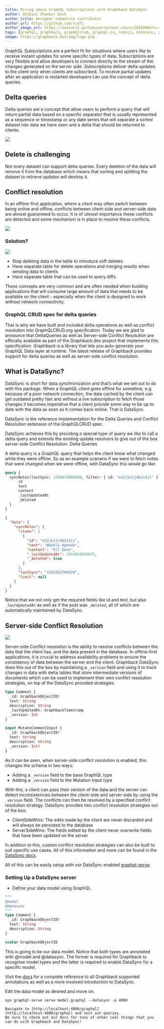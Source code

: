 ```yaml
---
title: Rising above GraphQL Subscriptions with Graphback DataSync
author: Shibani Shankar Dash
author_title: Aerogear community contributor
author_url: https://github.com/ssd71
author_image_url: https://avatars1.githubusercontent.com/u/20183094?s=460&u=dc7003f2886fbefe348ab88db9db6087fd23cb29&v=4
tags: [graphql, graphback, graphqlcrud, graphql-js, nodejs, datasync, graphql-subscriptions]
image: https://graphback.dev/img/logo.png
---
```


GraphQL Subscriptions are a perfect fit for situations where users like to receive instant updates for some specific types of data. Subscriptions are very flexible and allow developers to connect directly to the stream of the changes generated on the server side.
Subscriptions deliver delta updates to the client only when clients are subscribed. To receive partial updates after an application is restarted developers can use the concept of delta queries.
## Delta queries
Delta queries are a concept that allow users to perform a query that will return partial data based on a specific separator that is usually represented as a sequence or timestamp or any date series that will separate a sorted dataset into data we have seen and a delta that should be returned to clients.

![](../static/img/syncdiagram.png)

## Delete is challenging
Not every dataset can support delta queries. Every deletion of the data will remove it from the database which means that sorting and splitting the dataset to retrieve updates will destroy it.

## Conflict resolution
In an offline-first application, where a client may often switch between being online and offline, conflicts between client-side and server-side data are almost guaranteed to occur. It is of utmost importance these conflicts are detected and some mechanism is in place to resolve these conflicts.

![](/img/syncdiagram.png)

### Solution?

![](https://i.memeful.com/memes/R8nXE1b/Matrix-Morpheus.jpg)

- Stop deleting data in the table to introduce soft deletes 
- Have separate table for delete operations and merging results when sending data to clients
- Have separate table that can be used to query diffs 

These concepts are very common and are often needed when building applications that will consume large amount of data that needs to be available on the client - especially when the client is designed to work without network connectivity.

### GraphQL CRUD spec for delta queries

That is why we have built and included delta operations as well as conflict resolution into GraphQLCRUD.org specification.
Today we are glad to announce that DeltaQueries as well as Server-side Conflict Resolution are officially available as part of the Graphback.dev project that implements this specification.
Graphback is a library that lets you auto-generate your GraphQL Data layer at runtime. The latest release of Graphback provides support for delta queries as well as server-side conflict resolution.

## What is DataSync?

DataSync is short for data synchronization and that’s what we set out to do with this package. When a GraphQL client goes offline for sometime, e.g. because of a poor network connection, the data cached by the client can get outdated pretty fast and without a live subscription to fetch those changes it becomes imperative that a client provide some way to be up to date with the data as soon as it comes back online. That is DataSync.

DataSync is the reference implementation for the Delta Queries and Conflict Resolution extension of the GraphQLCRUD spec.

DataSync achieves this by providing a special type of query we like to call a delta query and extends the existing update resolvers to give out of the box server-side Conflict Resolution.
Delta Queries

A delta query is a GraphQL query that helps the client know what changed while they were offline. So as an example scenario if we were to fetch notes that were changed when we were offline, with DataSync this would go like:

```graphql title="Example delta query"
query {
  syncNotes(lastSync: 1590679886048, filter: { id: "e12jk12j4b214j1" }) {
      id
      text
      content
      _lastUpdatedAt
      _deleted
  }
}
```

```json title="Example response"
{
  "data": {
    "syncNotes": {
      "items": [
        {
          "id": "e12jk12j4b214j1",
          "text": "Weekly Agenda",
          "content": "All Done",
          "_lastUpdatedAt": 1591852693075,
          "_deleted": true
        }
      ],
      "lastSync": "1591852700920",
      "limit": null
    }
  }
}
```

Notice that we not only get the required fields like id and text, but also `_lastUpdatedAt` as well as if the post was `_deleted`, all of which are automatically maintained by DataSync.

## Server-side Conflict Resolution

![](../static/img/conflictresolution.png)

Server-side Conflict resolution is the ability to resolve conflicts between the data that the client has, and the data present in the database. In offline-first applications, it is crucial to address availability problems to ensure the consistency of data between the server and the client. Graphback DataSync does this out of the box by maintaining a `_version` field and using it to track changes in data with delta tables that store intermediate versions of documents which can be used to implement their own conflict resolution strategies, on top of the DataSync provided strategies.

```graphql title="Final schema when using server-side conflict resolution"
type Comment {
  _id: GraphbackObjectID!
  text: String
  description: String
  _lastUpdatedAt: GraphbackTimestamp
  _version: Int
}

input MutateCommentInput {
  _id: GraphbackObjectID!
  text: String
  description: String
  _version: Int!
}
```

As it can be seen, when server-side conflict resolution is enabled, this changes the schema in two ways:

- Adding a `_version` field to the base GraphQL type
- Adding a `_version` field to the Mutation Input type

With this, a client can pass their version of the data and the server can detect inconsistencies between the client-side and server-side by using the `_version` field. The conflicts can then be resolved by a specified conflict resolution strategy. DataSync provides two conflict resolution strategies out of the box:
- ClientSideWins: The edits made by the client are never discarded and will always be persisted to the database
- ServerSideWins: The fields edited by the client never overwrite fields that have been updated on the server

In addition to this, custom conflict resolution strategies can also be built to suit specific use cases. All of this information and more can be found in the [DataSync docs](https://graphback.dev/docs/next/datasync/intro).

All of this can be easily setup with our DataSync enabled [graphql-serve](https://graphback.dev/docs/next/graphqlserve/graphqlserve).

### Setting Up a DataSync server

- Define your data model using GraphQL
```graphql
""" 
@model
@datasync
"""
type Comment {
  _id: GraphbackObjectID!
  text: String
  description: String
}

scalar GraphbackObjectID
```
This is going to be our data model. Notice that both types are annotated with @model and @datasync. The former is required for Graphback to recognise model types and the latter is required to enable DataSync for a specific model.

Visit the [docs](https://graphback.dev/docs/next/datasync/intro) for a complete reference to all Graphback supported annotations as well as a more involved introduction to DataSync.

Edit the data model as desired and move on.

```shell
npx graphql-serve serve model.graphql --datasync -p 4000

Navigate to [http://localhost:4000/graphql](http://localhost:4000/graphql) and test out queries.
Be sure to check out our docs for tons of other cool things that you can do with Graphback and DataSync!
